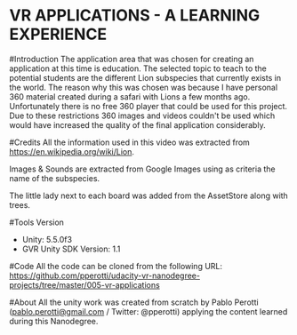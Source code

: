 # VR APPLICATIONS - A LEARNING EXPERIENCE

#Introduction
The application area that was chosen for creating an application at this time is education. The selected topic to teach to the potential students are the different Lion subspecies that currently exists in the world. The reason why this was chosen was because I have personal 360 material created during a safari with Lions a few months ago. Unfortunately there is no free 360 player that could be used for this project. Due to these restrictions 360 images and videos couldn't be used which would have increased the quality of the final application considerably.

#Credits
All the information used in this video was extracted from https://en.wikipedia.org/wiki/Lion.

Images & Sounds are extracted from Google Images using as criteria the name of the subspecies.

The little lady next to each board was added from the AssetStore along with trees.

#Tools Version
* Unity: 5.5.0f3
* GVR Unity SDK Version: 1.1

#Code
All the code can be cloned from the following URL: https://github.com/pperotti/udacity-vr-nanodegree-projects/tree/master/005-vr-applications

#About 
All the unity work was created from scratch by Pablo Perotti (pablo.perotti@gmail.com / Twitter: @pperotti) applying the content learned during this Nanodegree. 